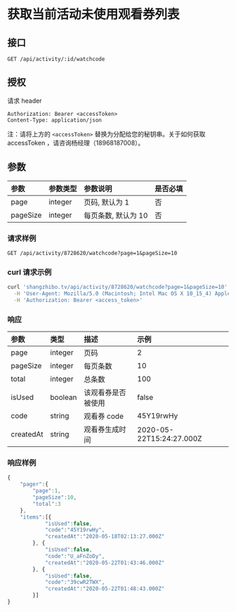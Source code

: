 # 获取当前活动未使用观看券列表

## 接口

```http
GET /api/activity/:id/watchcode
```

## 授权

请求 header

```http
Authorization: Bearer <accessToken>
Content-Type: application/json
```

注：请将上方的 `<accessToken>` 替换为分配给您的秘钥串。关于如何获取 accessToken ，请咨询杨经理（18968187008）。

## 参数

| 参数 | 参数类型 | 参数说明 | 是否必填 |
| :--- | :--- | :--- | :--- |
| page | integer | 页码, 默认为 1 | 否 |
| pageSize | integer | 每页条数, 默认为 10 | 否 |

### 请求样例

```http
GET /api/activity/8728620/watchcode?page=1&pageSize=10
```

### curl 请求示例

```bash
curl 'shangzhibo.tv/api/activity/8728620/watchcode?page=1&pageSize=10' \
  -H 'User-Agent: Mozilla/5.0 (Macintosh; Intel Mac OS X 10_15_4) AppleWebKit/537.36 (KHTML, like Gecko) Chrome/83.0.4103.61 Safari/537.36' \
  -H 'Authorization: Bearer <access_token>'
```

### 响应

| 参数 | 类型 | 描述 | 示例 |
| :--- | :--- | :--- | :--- |
| page | integer | 页码 | 2 |
| pageSize | integer | 每页条数 | 10 |
| total | integer | 总条数 | 100 |
| isUsed | boolean | 该观看券是否被使用 | false |
| code | string | 观看券 code | 45Y19rwHy |
| createdAt | string | 观看券生成时间 | 2020-05-22T15:24:27.000Z |

### 响应样例

```javascript
{
    "pager":{
        "page":1,
        "pageSize":10,
        "total":3
    },
    "items":[{
            "isUsed":false,
            "code":"45Y19rwHy",
            "createdAt":"2020-05-18T02:13:27.000Z"
        }, {
            "isUsed":false,
            "code":"U_aFnZoDy",
            "createdAt":"2020-05-22T01:43:46.000Z"
        }, {
            "isUsed":false,
            "code":"39cwR2TWX",
            "createdAt":"2020-05-22T01:48:43.000Z"
        }]
}
```

